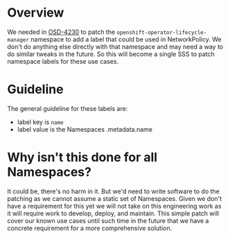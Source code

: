 # Overview

We needed in [OSD-4230](https://issues.redhat.com/browse/OSD-4230) to patch the `openshift-operator-lifecycle-manager` namespace to add a label that could be used in NetworkPolicy.  We don't do anything else directly with that namespace and may need a way to do similar tweaks in the future.  So this will become a single SSS to patch namespace labels for these use cases.

# Guideline

The general guideline for these labels are:
- label key is `name`
- label value is the Namespaces .metadata.name

# Why isn't this done for all Namespaces?  

It could be, there's no harm in it.  But we'd need to write software to do the patching as we cannot assume a static set of Namespaces.  Given we don't have a requirement for this yet we will not take on this engineering work as it will require work to develop, deploy, and maintain.  This simple patch will cover our known use cases until such time in the future that we have a concrete requirement for a more comprehensive solution.
